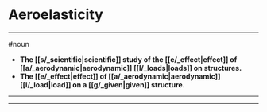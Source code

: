 # Aeroelasticity
---
#noun
- **The [[s/_scientific|scientific]] study of the [[e/_effect|effect]] of [[a/_aerodynamic|aerodynamic]] [[l/_loads|loads]] on structures.**
- **The [[e/_effect|effect]] of [[a/_aerodynamic|aerodynamic]] [[l/_load|load]] on a [[g/_given|given]] structure.**
---
---
